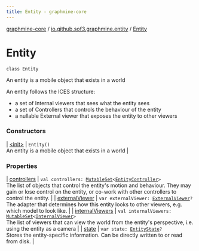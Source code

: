```yaml
---
title: Entity - graphmine-core
---
```


[graphmine-core](../../index.html) / [io.github.sof3.graphmine.entity](../index.html) / [Entity](./index.html)

# Entity

`class Entity`

An entity is a mobile object that exists in a world

An entity follows the ICES structure:

* a set of Internal viewers that sees what the entity sees
* a set of Controllers that controls the behaviour of the entity
* a nullable External viewer that exposes the entity to other viewers

### Constructors

| [&lt;init&gt;](-init-.html) | `Entity()`<br>An entity is a mobile object that exists in a world |

### Properties

| [controllers](controllers.html) | `val controllers: `[`MutableSet`](https://kotlinlang.org/api/latest/jvm/stdlib/kotlin.collections/-mutable-set/index.html)`<`[`EntityController`](../-entity-controller/index.html)`>`<br>The list of objects that control the entity's motion and behaviour. They may gain or lose control on the entity, or co-work with other controllers to control the entity. |
| [externalViewer](external-viewer.html) | `var externalViewer: `[`ExternalViewer`](../-external-viewer/index.html)`?`<br>The adapter that determines how this entity looks to other viewers, e.g. which model to look like. |
| [internalViewers](internal-viewers.html) | `val internalViewers: `[`MutableSet`](https://kotlinlang.org/api/latest/jvm/stdlib/kotlin.collections/-mutable-set/index.html)`<`[`InternalViewer`](../-internal-viewer/index.html)`>`<br>The list of viewers that can view the world from the entity's perspective, i.e. using the entity as a camera |
| [state](state.html) | `var state: `[`EntityState`](../-entity-state/index.html)`?`<br>Stores the entity-specific information. Can be directly written to or read from disk. |

